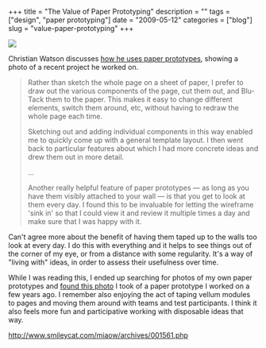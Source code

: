 +++
title = "The Value of Paper Prototyping"
description = ""
tags = ["design", "paper prototyping"]
date = "2009-05-12"
categories = ["blog"]
slug = "value-paper-prototyping"
+++



  <div class="notebook-screenshot"><a href="http://www.smileycat.com/miaow/archives/001561.php"><img src="//media.konigi.com/bluga/wt4a096a771aec5.jpg"/></a></div><p>Christian Watson discusses <a href="http://www.smileycat.com/miaow/archives/001561.php">how he uses paper prototypes</a>, showing a photo of a recent project he worked on.</p>
<blockquote><p>Rather than sketch the whole page on a sheet of paper, I prefer to draw out the various components of the page, cut them out, and Blu-Tack them to the paper. This makes it easy to change different elements, switch them around, etc, without having to redraw the whole page each time.</p>
<p>Sketching out and adding individual components in this way enabled me to quickly come up with a general template layout. I then went back to particular features about which I had more concrete ideas and drew them out in more detail.</p>
<p>...</p>
<p>Another really helpful feature of paper prototypes — as long as you have them visibly attached to your wall — is that you get to look at them every day. I found this to be invaluable for letting the wireframe 'sink in' so that I could view it and review it multiple times a day and make sure that I was happy with it.</p></blockquote>
<p>Can't agree more about the benefit of having them taped up to the walls too look at every day. I do this with everything and it helps to see things out of the corner of my eye, or from a distance with some regularity. It's a way of "living with" ideas, in order to assess their usefulness over time.</p>
<p>While I was reading this, I ended up searching for photos of my own paper prototypes and <a href="http://www.flickr.com/photos/jibbajabba/3525416336/">found this photo</a> I took of a paper prototype I worked on a few years ago. I remember also enjoying the act of taping vellum modules to pages and moving them around with teams and test participants. I think it also feels more fun and participative working with disposable ideas that way.</p>
    
  <a href="http://www.smileycat.com/miaow/archives/001561.php">http://www.smileycat.com/miaow/archives/001561.php</a>
